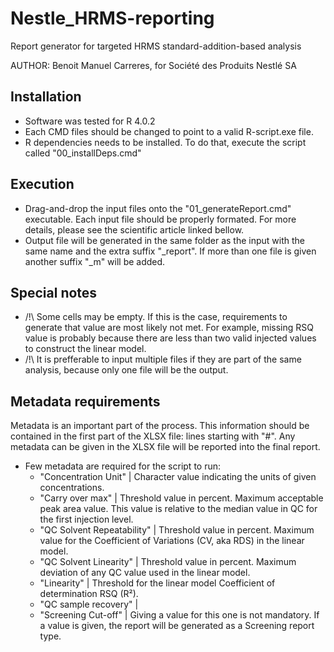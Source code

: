 # Nestle_HRMS-reporting
Report generator for targeted HRMS standard-addition-based analysis 

AUTHOR: Benoit Manuel Carreres, for Société des Produits Nestlé SA

## Installation

- Software was tested for R 4.0.2
- Each CMD files should be changed to point to a valid R-script.exe file.
- R dependencies needs to be installed. To do that, execute the script called "00_installDeps.cmd"

## Execution

- Drag-and-drop the input files onto the "01_generateReport.cmd" executable. Each input file should be properly formated. For more details, please see the scientific article linked bellow.
- Output file will be generated in the same folder as the input with the same name and the extra suffix "_report". If more than one file is given another suffix "_m" will be added.

## Special notes

- /!\ Some cells may be empty. If this is the case, requirements to generate that value are most likely not met. For example, missing RSQ value is probably because there are less than two valid injected values to construct the linear model.
- /!\ It is prefferable to input multiple files if they are part of the same analysis, because only one file will be the output.

## Metadata requirements

Metadata is an important part of the process. This information should be contained in the first part of the XLSX file: lines starting with "#".
Any metadata can be given in the XLSX file will be reported into the final report.

- Few metadata are required for the script to run:
    - "Concentration Unit"        |   Character value indicating the units of given concentrations.
    - "Carry over max"            |   Threshold value in percent. Maximum acceptable peak area value. This value is relative to the median value in QC for the first injection level.
    - "QC Solvent Repeatability"  |   Threshold value in percent. Maximum value for the Coefficient of Variations (CV, aka RDS) in the linear model.
    - "QC Solvent Linearity"      |   Threshold value in percent. Maximum deviation of any QC value used in the linear model.
    - "Linearity"                 |   Threshold for the linear model Coefficient of determination RSQ (R²).
    - "QC sample recovery"        |
    - "Screening Cut-off"         |   Giving a value for this one is not mandatory. If a value is given, the report will be generated as a Screening report type.

